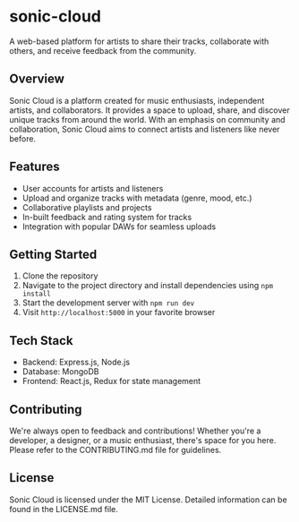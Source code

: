 # sonic-cloud
A web-based platform for artists to share their tracks, collaborate with others, and receive feedback from the community.

## Overview
Sonic Cloud is a platform created for music enthusiasts, independent artists, and collaborators. It provides a space to upload, share, and discover unique tracks from around the world. With an emphasis on community and collaboration, Sonic Cloud aims to connect artists and listeners like never before.

## Features
- User accounts for artists and listeners
- Upload and organize tracks with metadata (genre, mood, etc.)
- Collaborative playlists and projects
- In-built feedback and rating system for tracks
- Integration with popular DAWs for seamless uploads

## Getting Started
1. Clone the repository
2. Navigate to the project directory and install dependencies using `npm install`
3. Start the development server with `npm run dev`
4. Visit `http://localhost:5000` in your favorite browser

## Tech Stack
- Backend: Express.js, Node.js
- Database: MongoDB
- Frontend: React.js, Redux for state management

## Contributing
We're always open to feedback and contributions! Whether you're a developer, a designer, or a music enthusiast, there's space for you here. Please refer to the CONTRIBUTING.md file for guidelines.

## License
Sonic Cloud is licensed under the MIT License. Detailed information can be found in the LICENSE.md file.

